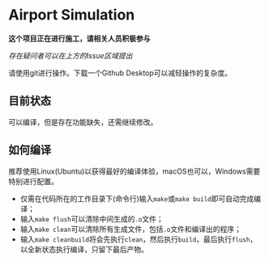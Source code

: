 # Airport Simulation

**这个项目正在进行施工，请相关人员积极参与**

*存在疑问者可以在上方的Issue区域提出*

请使用git进行操作。下载一个Github Desktop可以减轻操作的复杂度。

## 目前状态

可以编译，但是存在功能缺失，还需继续修改。


## 如何编译

推荐使用Linux(Ubuntu)以获得最好的编译体验，macOS也可以，Windows需要特别进行配置。

* 仅需在代码所在的工作目录下(命令行)输入```make```或```make build```即可自动完成编译；
* 输入```make flush```可以清除中间生成的```.o```文件；
* 输入```make clean```可以清除所有生成文件，包括```.o```文件和编译出的程序；
* 输入```make cleanbuild```将会先执行```clean```，然后执行```build```，最后执行```flush```，以全新状态执行编译，只留下最后产物。
